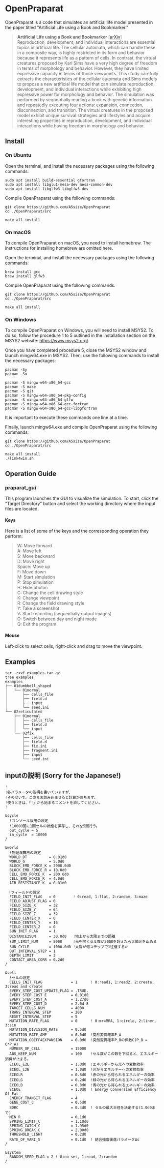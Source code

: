 # OpenPraparat

OpenPraparat is a code that simulates an artificial life model presented in the paper titled "Artificial Life using a Book and Bookmarker." 

>__Artificial Life using a Book and Bookmarker__ [[arXiv](https://arxiv.org/abs/2210.12854)] <br>
>Reproduction, development, and individual interactions are essential topics in artificial life. The cellular automata, which can handle these in a composite way, is highly restricted in its form and behavior because it represents life as a pattern of cells. In contrast, the virtual creatures proposed by Karl Sims have a very high degree of freedom in terms of morphology and behavior. However, they have limited expressive capacity in terms of those viewpoints. This study carefully extracts the characteristics of the cellular automata and Sims models to propose a new artificial life model that can simulate reproduction, development, and individual interactions while exhibiting high expressive power for morphology and behavior. The simulation was performed by sequentially reading a book with genetic information and repeatedly executing four actions: expansion, connection, disconnection, and transition. The virtual creatures in the proposed model exhibit unique survival strategies and lifestyles and acquire interesting properties in reproduction, development, and individual interactions while having freedom in morphology and behavior.

## Install 

### On Ubuntu
Open the terminal, and install the necessary packages using the following commands:
```
sudo apt install build-essential gfortran
sudo apt install libglu1-mesa-dev mesa-common-dev
sudo apt install libglfw3 libglfw3-dev
```

Compile OpenPraparat using the following commands:
```
git clone https://github.com/A5size/OpenPraparat
cd ./OpenPraparat/src

make all install
```

### On macOS
To compile OpenPraparat on macOS, you need to install homebrew. 
The instructions for installing homebrew are omitted here.

Open the terminal, and install the necessary packages using the following commands:
```
brew install gcc
brew install glfw3
```

Compile OpenPraparat using the following commands:
```
git clone https://github.com/A5size/OpenPraparat
cd ./OpenPraparat/src

make all install
```

### On Windows

To compile OpenPraparat on Windows, you will need to install MSYS2. To do so, follow the procedure 1 to 5 outlined in the installation section on the MSYS2 website: https://www.msys2.org/.

Once you have completed procedure 5, close the MSYS2 window and launch mingw64.exe in MSYS2. Then, use the following commands to install the necessary packages:

```
pacman -Sy
pacman -Su

pacman -S mingw-w64-x86_64-gcc
pacman -S make
pacman -S git
pacman -S mingw-w64-x86_64-pkg-config
pacman -S mingw-w64-x86_64-glfw
pacman -S mingw-w64-x86_64-gcc-fortran
pacman -S mingw-w64-x86_64-gcc-libgfortran
```

It is important to execute these commands one line at a time.

Finally, launch mingw64.exe and compile OpenPraparat using the following commands:

```
git clone https://github.com/A5size/OpenPraparat
cd ./OpenPraparat/src

make all install
./link4win.sh
```


## Operation Guide

### praparat_gui
This program launches the GUI to visualize the simulation. To start, click the "Target Directory" button and select the working directory where the input files are located.

#### Keys
Here is a list of some of the keys and the corresponding operation they perform: 
>W: Move forward <br>
>A: Move left <br>
>S: Move backward <br>
>D: Move right <br> 
>Space: Move up <br> 
>F: Move down <br> 
>M: Start simulation <br>
>P: Stop simulation <br>
>H: Hide photon <br>
>C: Change the cell drawing style <br>
>K: Change viewpoint <br>
>R: Change the field drawing style <br>
>Y: Take a screenshot <br>
>V: Start recording (sequentially output images) <br>
>O: Switch between day and night mode <br>
>Q: Exit the program <br>

#### Mouse
Left-click to select cells, right-click and drag to move the viewpoint. 


## Examples
```
tar -zxvf examples.tar.gz 
tree examples
examples
├── 01dumbbell_shaped
│   └── 01normal
│       ├── cells_file
│       ├── field.d
│       ├── input
│       └── seed.ini
└── 02reticulated
    ├── 01normal
    │   ├── cells_file
    │   ├── field.d
    │   └── input
    └── 02fix
        ├── cells_file
        ├── field.d
        ├── fix.ini
        ├── fragment.ini
        ├── input
        └── seed.ini
```

## inputの説明 (Sorry for the Japanese!)
```
!
!各パラメータの説明を書いていますが、
!そのせいで、このまま読み込ませると計算が落ちます。
!使うときは、「!」から始まるコメントを消してください。
!

&cycle
  !コンソール版用の設定
  !10000回に1回セルの状態を保存し、それを5回行う。
  out_cycle = 5
  in_cycle  = 10000
/

&world
  !物理演算用の設定
  WORLD_DT          = 0.01d0
  WORLD_G           = 5.0d0
  BLOCK_EMD_FORCE_K = 2000.0d0
  BLOCK_EMD_FORCE_R = 10.0d0
  CELL_EMD_FORCE_K  = 200.0d0
  CELL_EMD_FORCE_R  = 4.0d0
  AIR_RESISTANCE_K  = 0.01d0

　!フィールドの設定
  FIELD_INIT_FLAG   = 0        ! 0:read, 1:flat, 2:random, 3:maze
  FIELD_ADJUST_FLAG = 0
  FIELD_SIZE_X      = 32
  FIELD_SIZE_Y      = 64
  FIELD_SIZE_Z      = 32
  FIELD_CENTER_X    = 0
  FIELD_CENTER_Y    = 16
  FIELD_CENTER_Z    = 0
  SUN_INIT_FLAG     = 1
  DISTANCE2SUN      = 30.0d0   !地上から太陽までの距離
  SUM_LIMIT_NUM     = 5000     !光を除くセル数が5000を超えたら太陽光を止める
  SUN_CYCLE         = 1000.0d0 !太陽が何ステップで1往復するか
  OUT_INTERVAL_STEP = 1
  DEPTH_LIMIT       = 3
  CONTACT_AREA_CORR = 0.2d0
/

&cell
  !セルの設定
  CELLS_INIT_FLAG             = 1      ! 0:read1, 1:read2, 2:create, 3:read and create
  EVERY_STEP_COST_UPDATE_FLAG = .TRUE.
  EVERY_STEP_COST_E           = 0.01d0
  EVERY_STEP_COST_A           = 1.27d0
  EVERY_STEP_COST_D           = 2.0d-8
  TARGET_CELLS_NUM            = 4000
  TRANS_INTERVAL_STEP         = 200
  RESET_INTERVAL_STEP         = 5
  MUTATION_RATE_FLAG          = 0      ! 0:mr=MRA, 1:circle, 2:liner, 3:sin
  MUTATION_DIVISION_RATE      = 0.5d0
  MUTATION_RATE_AMP           = 0.0d0  !突然変異確率P_A
  MUTATION_COEFF4EXPANSION    = 0.0d0  !突然変異確率P_Bの係数C(P_B = C*P_A)
  NUMBER_OF_CELL              = 15000
  ABS_KEEP_NUM                = 100    !セル数がこの数を下回ると、エネルギー消費が止まる。
  ECEOL_E2L                   = 1.0d0  !エネルギーから光への変換効率
  ECEOL_L2E                   = 1.0d0  !光からエネルギーへの変換効率
  ECEOLR                      = 0.8d0  !赤の光から得られるエネルギーの効率
  ECEOLG                      = 0.2d0  !緑の光から得られるエネルギーの効率
  ECEOLB                      = 0.8d0  !青の光から得られるエネルギーの効率
  ECEOE                       = 1.0d0  ! Energy Conversion Efficiency Of Eat
  ENERGY_TRANSIT_FLAG         = 4
  GENE_COST_C                 = 0.5d0
  BDRC                        = 0.4d0  ! セルの最大半径を決定する(1.0d0まで)
  MIN_R                       = 0.1d0
  SPRING_LIMIT_C              = 1.10d0
  SPRING_CATCH_C              = 1.95d0
  SPRING_BREAK_C              = 2.00d0
  THRESHOLD_LIGHT             = 0.2d0
  RATE_OF_VARI_S              = 0.1d0  ! 結合強度後進パラメータΔs
/

&system
  RANDOM_SEED_FLAG = 2 ! 0:no set, 1:read, 2:random
/

```
